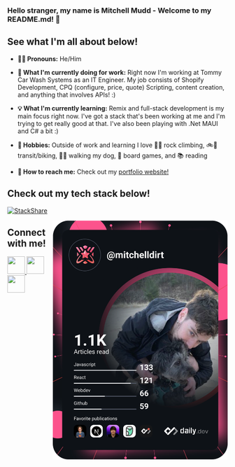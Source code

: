 ### Hello stranger, my name is Mitchell Mudd - Welcome to my README.md! 👋 

## See what I'm all about below!

- **🏳️‍🌈 Pronouns:** He/Him

- **💼 What I'm currently doing for work:** Right now I'm working at Tommy Car Wash Systems as an IT Engineer. My job consists of Shopify Development, CPQ (configure, price, quote) Scripting, content creation, and anything that involves APIs! :) 

- **💡 What I'm currently learning:** Remix and full-stack development is my main focus right now. I've got a stack that's been working at me and I'm trying to get really good at that. I've also been playing with .Net MAUI and C# a bit :)

- **🧗 Hobbies:** Outside of work and learning I love 🧗‍♂️ rock climbing, 🚲🚊 transit/biking, 🐕‍🦺 walking my dog, 🎲 board games, and 📚 reading 

- **📨 How to reach me:** Check out my [portfolio website!](https://www.mitchellmudd.dev/)

## Check out my tech stack below!
[![StackShare](http://img.shields.io/badge/tech-stack-0690fa.svg?style=flat)](https://stackshare.io/mitchelldirt/my-stack)
<!--
## Tools that I have experience with
Order of Images:
React
Javascript
Typescript
HTML
CSS
Tailwind
Liquid
Jest
Git
Jira
Vite
Parcel
Postgres
<div align="left">
<p align="left">
  
<a href="https://beta.reactjs.org/" target="_blank"> <img src="https://www.vectorlogo.zone/logos/reactjs/reactjs-icon.svg" alt="React JS Logo" width="40" height="40"/></a>
  
<a href="https://developer.mozilla.org/en-US/docs/Web/JavaScript" target="_blank"> <img src="https://raw.githubusercontent.com/devicons/devicon/master/icons/javascript/javascript-original.svg" alt="javascript logo" width="40" height="40"/> </a>
    
<a href="https://www.typescriptlang.org/" target="_blank"> <img src="https://www.vectorlogo.zone/logos/typescriptlang/typescriptlang-icon.svg" width="40" height="40"> </a>
  
<a href="https://developer.mozilla.org/en-US/docs/Web/HTML" target="_blank"> <img src="https://raw.githubusercontent.com/devicons/devicon/master/icons/html5/html5-original-wordmark.svg" alt="html5 logo" width="40" height="40"/> </a>
 
<a href="https://www.w3schools.com/css/" target="_blank"> <img src="https://raw.githubusercontent.com/devicons/devicon/master/icons/css3/css3-original-wordmark.svg" alt="css3 logo" width="40" height="40"/></a>
  
<a href="https://tailwindcss.com/" target="_blank"> <img src="https://www.vectorlogo.zone/logos/tailwindcss/tailwindcss-icon.svg" alt="Tailwindcss logo" width="40" height="40"/></a>
    
<a href="https://shopify.github.io/liquid/" target="_blank"> <img src="https://external-content.duckduckgo.com/iu/?u=https%3A%2F%2Fprd-mp-images.azureedge.net%2F9dda7041-2870-4a96-bf1e-dd8342e86e7c%2Fzy%2Fd24ce982-a442-48d6-99ca-6cc19b7dba8e%2Fhimmlqlq%2Fliquid-markup.png&f=1&nofb=1" alt="Shopify liquid logo" width="40" height="40"/></a>
  
<a href="https://jestjs.io" target="_blank"> <img src="https://cdn.freebiesupply.com/logos/large/2x/jest-logo-png-transparent.png" alt="Jest Logo" width="40" height="40"/></a>
  
<a href="https://git-scm.com/" target="_blank"> <img src="https://www.vectorlogo.zone/logos/git-scm/git-scm-icon.svg" alt="Git logo" width="40" height="40"/></a>
  
<a href="https://www.atlassian.com/software/jira" target="_blank"> <img src="https://www.vectorlogo.zone/logos/atlassian_jira/atlassian_jira-icon.svg" alt="Jira logo" width="40" height="40"/></a>

<a href="https://vitejs.dev/" target="_blank"> <img src="https://vitejs.dev/logo.svg" alt="Vite logo" width="40" height="40"/></a>
  
a href="https://parceljs.org/" target="_blank"> <img src="https://www.vectorlogo.zone/logos/parceljs/parceljs-icon.svg" alt="Parcel Logo" width="40" height="40"/></a></p>
 
<a href="https://www.postgresql.org" target="_blank"> <img src="https://www.vectorlogo.zone/logos/postgresql/postgresql-icon.svg" alt="PostgreSQL Logo" width="40" height="40"/></a></p>
-->
  

  
  
   
  
  
  
  
<a href="https://app.daily.dev/mitchelldirt">
         <img align="right" src="https://github.com/mitchelldirt/mitchelldirt/blob/main/devcard.svg" width="400" alt="Mitchell Mudd's Dev Card"/></a></div>
                                                                                                                             
                                                                    
## Connect with me! 
<!-- Twitter Icon -->
<p align="left">
<a href="https://twitter.com/mitchelldirt">
  <img src="https://pluspng.com/img-png/png-twitter-logo-twitter-in-png-2500.png" height="40" width="40"> 
</a>

<!-- LinkedIn Icon -->
<a href="https://www.linkedin.com/in/mitchell-mudd-96baa7204/">
  <img src="https://www.vectorlogo.zone/logos/linkedin/linkedin-icon.svg" height="40" width="40">
</a>

<!-- Mastadon Icon --> 
<a rel="me" href="https://fosstodon.org/@mitchelldirt">
  <img src="https://logodix.com/logo/2104015.png" height="40" width="40">
</a>
</p>

<!--
**mitchelldirt/mitchelldirt** is a ✨ _special_ ✨ repository because its `README.md` (this file) appears on your GitHub profile.

Here are some ideas to get you started:

- 🔭 I’m currently working on ...
- 🌱 I’m currently learning ...
- 👯 I’m looking to collaborate on ...
- 🤔 I’m looking for help with ...
- 💬 Ask me about ...
- 📫 How to reach me: ...
- 😄 Pronouns: ...
- ⚡ Fun fact: ...
-->

